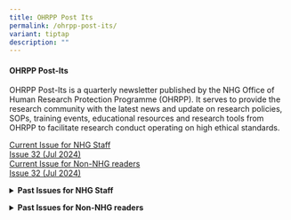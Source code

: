 ```yaml
---
title: OHRPP Post Its
permalink: /ohrpp-post-its/
variant: tiptap
description: ""
---
```

<h4><strong>OHRPP Post-Its</strong></h4>
<p>OHRPP Post-Its is a quarterly newsletter published by the NHG Office of
Human Research Protection Programme (OHRPP). It serves to provide the research
community with the latest news and update on research policies, SOPs, training
events, educational resources and research tools from OHRPP to facilitate
research conduct operating on high ethical standards.</p>
<p></p>
<p></p>
<div class="isomer-card-grid"><a rel="noopener noreferrer nofollow" href="https://www.isomer.gov.sg" class="isomer-card"><div class="isomer-card-body"><div class="isomer-card-title">Current Issue for NHG Staff</div><div class="isomer-card-link">Issue 32 (Jul 2024)</div></div></a>
<a rel="noopener noreferrer nofollow" href="www.g.com" class="isomer-card">
<div class="isomer-card-body">
<div class="isomer-card-title">Current Issue for Non-NHG readers</div>
<div class="isomer-card-link">Issue 32 (Jul 2024)</div>
</div>
</a>
</div>
<p></p>
<p></p>
<p></p>
<div data-type="detailGroup" class="isomer-accordion-group isomer-accordion isomer-accordion-white">
<details class="isomer-details">
<summary><strong>Past Issues for NHG Staff</strong>
</summary>
<div data-type="detailsContent" class="isomer-details-content">
<p></p>
<p>(Restricted: NHG Intranet access required)</p>
<p></p>
<ul data-tight="true" class="tight">
<li>
<p><a href="https://mynhg.nhg.com.sg/Div/GRDO/Shared%20Library/Research%20Education/OHRPP%20POST-ITS%20Newsletter/OHRPP%20POST-ITS_DEC_23_Newsletter_NHG.pdf" rel="noopener noreferrer nofollow" target="_blank">Issue 31 (Dec 2023)</a>
</p>
</li>
<li>
<p><a href="https://mynhg.nhg.com.sg/Div/GRDO/Shared%20Library/Research%20Education/OHRPP%20POST-ITS%20Newsletter/OHRPP%20POST-ITS_Sept_23_Newsletter_NHG.pdf" rel="noopener noreferrer nofollow" target="_blank">Issue 30&nbsp;(Sep 2023)</a>
</p>
</li>
<li>
<p><a href="https://mynhg.nhg.com.sg/Div/GRDO/Shared%20Library/Research%20Education/OHRPP%20POST-ITS%20Newsletter/OHRPP%20POST-ITS_MAY_23_Newsletter_NHG.pdf?Web=1" rel="noopener noreferrer nofollow" target="_blank">Issue 29&nbsp;(May 2023)</a>
</p>
</li>
<li>
<p><a href="https://mynhg.nhg.com.sg/Div/GRDO/Shared%20Library/Research%20Education/OHRPP%20POST-ITS%20Newsletter/OHRPP%20POST-ITS_APR_23_Newsletter_NHG_HBR%20ERC%20V2.pdf?Web=1" rel="noopener noreferrer nofollow" target="_blank">Issue 28 (Apr 2023)</a>
</p>
</li>
<li>
<p><a href="https://mynhg.nhg.com.sg/Div/GRDO/Shared%20Library/Research%20Education/OHRPP%20POST-ITS%20Newsletter/OHRPP%20POST-ITS_FEB_23_Newsletter_NHG.pdf?Web=1" rel="noopener noreferrer nofollow" target="_blank">Issue 27 (Feb 2023)</a>
</p>
</li>
<li>
<p><a href="https://mynhg.nhg.com.sg/Div/GRDO/Shared%20Library/Research%20Education/OHRPP%20POST-ITS%20Newsletter/OHRPP%20POST-ITS_OCT_22_Newsletter_NHG.pdf?Web=1" rel="noopener noreferrer nofollow" target="_blank">Issue 26 (Oct&nbsp;2022)</a>
</p>
</li>
<li>
<p><a href="https://mynhg.nhg.com.sg/Div/GRDO/Shared%20Library/Research%20Education/OHRPP%20POST-ITS%20Newsletter/OHRPP%20POST-ITS_JUL_22_Newsletter%20(NHG).pdf?Web=1" rel="noopener noreferrer nofollow" target="_blank">Issue 25 (Jul 2022)</a>
</p>
</li>
<li>
<p><a href="https://mynhg.nhg.com.sg/Div/GRDO/Shared%20Library/Research%20Education/OHRPP%20POST-ITS%20Newsletter/OHRPP%20POST-ITS_APR%2022_Newsletter%20(NHG).pdf?Web=1" rel="noopener noreferrer nofollow" target="_blank">Issue 24 (Apr 2022)</a>
</p>
</li>
<li>
<p><a href="https://mynhg.nhg.com.sg/Div/GRDO/Shared%20Library/Research%20Education/OHRPP%20POST-ITS%20Newsletter/OHRPP%20POST-ITS_Nov%2021_(NHG).pdf?Web=1" rel="noopener noreferrer nofollow" target="_blank">Issue 23 (Nov&nbsp;2021)</a>&nbsp;</p>
</li>
<li>
<p><a href="https://www.research.nhg.com.sg/wps/wcm/connect/d36bb4d6-1fd7-4348-ac3c-3e368d02b698/OHRPP+POST-ITS_Oct+21.pdf?MOD=AJPERES&amp;CVID=nSoGsox&amp;CVID=nSoGsox&amp;CVID=nSoGsox&amp;CVID=nSoGsox&amp;CVID=nSoGsox&amp;CVID=nSoGsox&amp;CVID=nSoGsox&amp;CVID=nSoGsox&amp;CVID=nSoGsox&amp;CVID=nSoGsox&amp;CVID=nSoGsox&amp;CVID=nSoGsox&amp;CVID=nSoGsox" rel="noopener noreferrer nofollow" target="_blank">Issue 22&nbsp;(Oct 2021)</a>
</p>
</li>
<li>
<p><a href="https://mynhg.nhg.com.sg/Div/GRDO/Shared%20Library/Research%20Education/OHRPP%20POST-ITS%20Newsletter/OHRPP%20POST-ITS_Jun21%20newsletter_(NHG)_rv220621_Final.pdf?Web=1" rel="noopener noreferrer nofollow" target="_blank">Issue&nbsp;21&nbsp;(Jun&nbsp;2021)</a>
</p>
</li>
<li>
<p><a href="https://mynhg.nhg.com.sg/Div/GRDO/Shared%20Library/Research%20Education/OHRPP%20POST-ITS%20Newsletter/OHRPP%20POST-ITS%20(for%20NHG)_Issue%2020(Mar%2021)_Final.pdf?Web=1" rel="noopener noreferrer nofollow" target="_blank">Issue 20 (Mar 2021)</a>
</p>
</li>
<li>
<p><a href="https://mynhg.nhg.com.sg/Div/GRDO/Shared%20Library/Research%20Education/OHRPP%20POST-ITS%20Newsletter/OHRPP%20POST-ITS%20(for%20NHG)_Issue%2019(Oct%2020)_Final.pdf?Web=1" rel="noopener noreferrer nofollow" target="_blank">Issue 19 (Oct 2020)</a>
</p>
<p></p>
</li>
</ul>
</div>
</details>
</div>
<p></p>
<div data-type="detailGroup" class="isomer-accordion-group isomer-accordion isomer-accordion-white">
<details class="isomer-details">
<summary><strong>Past Issues for Non-NHG readers</strong>
</summary>
<div data-type="detailsContent" class="isomer-details-content">
<p></p>
<ul data-tight="true" class="tight">
<li>
<p>Issue 31 (Dec 2023)</p>
</li>
<li>
<p>Issue 30 (Sep 2023)</p>
</li>
<li>
<p>Issue 29 (May 2023)</p>
</li>
<li>
<p>Issue 28 (Apr 2023)</p>
</li>
<li>
<p>Issue 27 (Feb 2023)</p>
</li>
<li>
<p>Issue 26 (Oct 2022)</p>
</li>
<li>
<p>Issue 25 (Jul 2022)</p>
</li>
<li>
<p>Issue 24 (Apr 2022)</p>
</li>
<li>
<p>Issue 23 (Nov 2021)</p>
</li>
<li>
<p>Issue 22 (Oct 2021)</p>
</li>
<li>
<p>Issue 21 (Jun 2021)</p>
</li>
<li>
<p>Issue 20 (Mar 2021)</p>
</li>
<li>
<p>Issue 19 (Oct 2020)</p>
<p></p>
</li>
</ul>
</div>
</details>
</div>
<p></p>
<h4></h4>
<p></p>
<p></p>
<p></p>